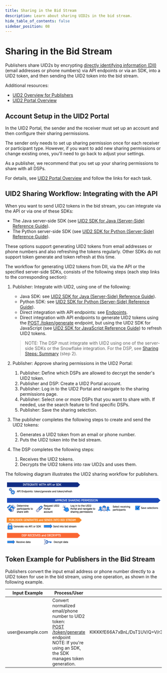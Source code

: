 ```yaml
---
title: Sharing in the Bid Stream
description: Learn about sharing UID2s in the bid stream.
hide_table_of_contents: false
sidebar_position: 08
---
```


# Sharing in the Bid Stream

<!-- It includes the following:

- [Account Setup in the UID2 Portal](#account-setup-in-the-uid2-portal)
- [UID2 Sharing Workflow: Integrating with the API](#uid2-sharing-workflow-integrating-with-the-api)
- [Token Example for Publishers in the Bid Stream](#token-example-for-publishers-in-the-bid-stream) -->

Publishers share UID2s by encrypting [directly identifying information (DII)](../ref-info/glossary-uid.md#gl-dii) (email addresses or phone numbers) via API endpoints or via an SDK, into a UID2 token, and then sending the UID2 token into the bid stream.

Additional resources:
- [UID2 Overview for Publishers](../overviews/overview-publishers.md)
- [UID2 Portal Overview](../portal/portal-overview.md)

## Account Setup in the UID2 Portal

In the UID2 Portal, the sender and the receiver must set up an account and then configure their sharing permissions.

The sender only needs to set up sharing permission once for each receiver or participant type. However, if you want to add new sharing permissions or change existing ones, you'll need to go back to adjust your settings.

As a publisher, we recommend that you set up your sharing permissions to share with all DSPs.

For details, see [UID2 Portal Overview](../portal/portal-overview.md) and follow the links for each task.

## UID2 Sharing Workflow: Integrating with the API

When you want to send UID2 tokens in the bid stream, you can integrate via the API or via one of these SDKs:

- The Java server-side SDK (see [UID2 SDK for Java (Server-Side) Reference Guide](../sdks/uid2-sdk-ref-java.md)).
- The Python server-side SDK (see [UID2 SDK for Python (Server-Side) Reference Guide](../sdks/uid2-sdk-ref-python.md)).

These options support generating UID2 tokens from email addresses or phone numbers and also refreshing the tokens regularly. Other SDKs do not support token generate and token refresh at this time.

The workflow for generating UID2 tokens from DII, via the API or the specified server-side SDKs, consists of the following steps (each step links to the corresponding section):

1. Publisher: Integrate with UID2, using one of the following:

   - Java SDK: see [UID2 SDK for Java (Server-Side) Reference Guide](../sdks/uid2-sdk-ref-java.md)).
   - Python SDK: see [UID2 SDK for Python (Server-Side) Reference Guide](../sdks/uid2-sdk-ref-python.md)).
   - Direct integration with API endpoints: see [Endpoints](/docs/category/endpoints-v2).
   - Direct integration with API endpoints to generate UID2 tokens using the [POST /token/generate](../endpoints/post-token-generate.md) endpoint, but using the UID2 SDK for JavaScript (see [UID2 SDK for JavaScript Reference Guide](../sdks/client-side-identity.md)) to refresh UID2 tokens.

   >NOTE: The DSP must integrate with UID2 using one of the server-side SDKs or the Snowflake integration. For the DSP, see [Sharing Steps: Summary](sharing-implementing.md#sharing-steps-summary) (step 2).

1. Publisher: Approve sharing permissions in the UID2 Portal:

   1. Publisher: Define which DSPs are allowed to decrypt the sender's UID2 token. 
   1. Publisher and DSP: Create a UID2 Portal account.
   1. Publisher: Log in to the UID2 Portal and navigate to the sharing permissions page.
   1. Publisher: Select one or more DSPs that you want to share with. If needed, use the search feature to find specific DSPs.
   1. Publisher: Save the sharing selection.

1. The publisher completes the following steps to create and send the UID2 tokens:

   1. Generates a UID2 token from an email or phone number.
   1. Puts the UID2 token into the bid stream.

1. The DSP completes the following steps:

   1. Receives the UID2 tokens.
   1. Decrypts the UID2 tokens into raw UID2s and uses them.

The following diagram illustrates the UID2 sharing workflow for publishers.

![UID2 Sharing Permission Integration Workflow for publishers](images/UID2_Sharing_Diagram_Integrate_SDK_Bid_Stream.png)

## Token Example for Publishers in the Bid Stream

Publishers convert the input email address or phone number directly to a UID2 token for use in the bid stream, using one operation, as shown in the following example.

<table>
<colgroup>
    <col style={{
      width: "30%"
    }} />
    <col style={{
      width: "40%"
    }} />
    <col style={{
      width: "30%"
    }} />
   
  </colgroup>
<thead>
<tr>
<th>Input Example</th>
<th>Process/User</th>
<th >Result</th>
</tr>
</thead>
<tbody>
<tr>
<td>user@example.com</td>
<td>Convert normalized email/phone number to UID2 token:<br/><a href="../endpoints/post-token-generate">POST /token/generate</a> endpoint<br/>NOTE: If you're using an SDK, the SDK manages token generation.</td>
<td style={{
  wordBreak: "break-all"
}}>KlKKKfE66A7xBnL/DsT1UV/Q+V/r3xwKL89Wp7hpNllxmNkPaF8vdzenDvfoatn6sSXbFf5DfW9wwbdDwMnnOVpPxojkb8KYSGUte/FLSHtg4CLKMX52UPRV7H9UbWYvXgXC4PaVrGp/Jl5zaxPIDbAW0chULHxS+3zQCiiwHbIHshM+oJ==</td>
</tr>
</tbody>
</table>
